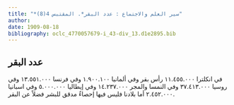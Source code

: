 ```yaml
---
title: "*سير العلم والاجتماع : عدد البقر*. المقتبس 4(8)"
author: 
date: 1909-08-18
bibliography: oclc_4770057679-i_43-div_13.d1e2895.bib
---
```




##  عدد البقر 


 في انكلترا  ١١.٤٥٥.٠٠٠  رأس بقر وفي ألمانيا  ١.٩٠٠.١٠٠  وفي فرنسا  ١٣.٥٥١.٠٠٠  وفي روسيا  ٣٧.٤١٣.٠٠٠  وفي النمسا والمجر  ١٤.٢٣٧.٠٠٠  وفي إيطاليا  ٥.٠٠٠.٠٠٠  وفي اسبانيا  ٢.٤٥٢.٠٠٠  أما بلادنا فليس فيها إحصاءٌ مدقق للبشر فضلاً عن البقر. 
